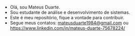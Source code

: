 - Olá, sou Mateus Duarte.
- Sou estudante de análise e desenvolvimento de sistemas.
- Este é meu repositório, fique a vontade para contribuir.
- Segue meus contatos: mateusduarte1984@gmail.com ou https://www.linkedin.com/in/mateus-duarte-75678224/
  
  

<!---
mateusduarte-max/mateusduarte-max is a ✨ special ✨ repository because its `README.md` (this file) appears on your GitHub profile.
You can click the Preview link to take a look at your changes.
--->
